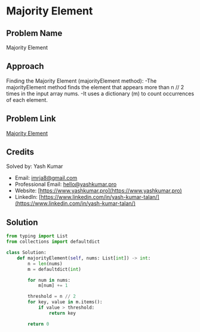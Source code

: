# Majority Element

## Problem Name
Majority Element

## Approach
Finding the Majority Element (majorityElement method):
-The majorityElement method finds the element that appears more than n // 2 times in the input array nums.
-It uses a dictionary (m) to count occurrences of each element.

## Problem Link
[Majority Element](https://leetcode.com/problems/majority-element/description/?envType=study-plan-v2&envId=top-interview-150)

## Credits
Solved by: Yash Kumar

- Email: imrja8@gmail.com
- Professional Email: hello@yashkumar.pro
- Website: [https://www.yashkumar.pro](https://www.yashkumar.pro)
- LinkedIn: [https://www.linkedin.com/in/yash-kumar-talan/](https://www.linkedin.com/in/yash-kumar-talan/)

## Solution
```python
from typing import List
from collections import defaultdict

class Solution:
    def majorityElement(self, nums: List[int]) -> int:
        n = len(nums)
        m = defaultdict(int)

        for num in nums:
            m[num] += 1

        threshold = n // 2
        for key, value in m.items():
            if value > threshold:
                return key

        return 0

